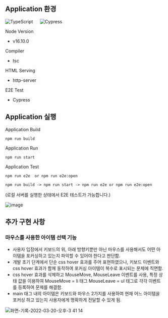 ## Application 환경 

<img alt="TypeScript" src ="https://img.shields.io/badge/TypeScript-3178C6.svg?&style=for-the-badge&logo=TypeScript&logoColor=white"/> &emsp;
<img alt="Cypress" src ="https://img.shields.io/badge/Cypress-17202C?style=for-the-badge&logo=cypress&logoColor=white"/> &emsp;

Node Version
- v16.10.0

Compiler
- tsc

HTML Serving
- http-server

E2E Test
- Cypress


## Application 실행
Application Build 

`npm run build`

Application Run 

`npm run start`

Application Test 

`npm run e2e 
or
npm run e2e:open`

`npm run build -> npm run start -> npm run e2e or npm run e2e:open`

(로컬 서버를 실행한 상태에서 E2E 테스트가 가능합니다.)

![image](https://user-images.githubusercontent.com/65607601/159151522-3d619b37-6570-44f3-b6b0-ccd61fe56ae0.png)

## 추가 구현 사항

### 마우스를 사용한 아이템 선택 기능
- 사용자 입장에서 키보드의 위, 아래 방향키뿐만 아닌 마우스를 사용해서도 어떤 아이템을 포커싱하고 있는지 파악할 수 있어야 한다고 판단함. 
- 개발 초기 단계에서 단순 css hover 효과를 주어 표현하였으나, 키보드 이벤트와 css hover 효과가 함께 동작하여 포커싱 아이템이 복수로 표시되는 문제에 직면함.
- css hover 효과를 삭제하고 MouseMove, MouseLeave 이벤트를 사용, 특정 상태 값을 이용하여 MouseMove = li 태그 MouseLeave = ul 태그로 각각 이벤트를 등록하여 문제를 해결함.
- main 태그 내의 아이템은 키보드와 마우스 2가지를 사용하여 현재 어느 아이템을 포커싱 하고 있는지 사용자에게 명확하게 전달할 수 있게 됨.

![화면-기록-2022-03-20-오후-3 41 14](https://user-images.githubusercontent.com/65607601/159151349-d7de04da-5cf3-49e0-b3ca-89f0cf61391d.gif)
